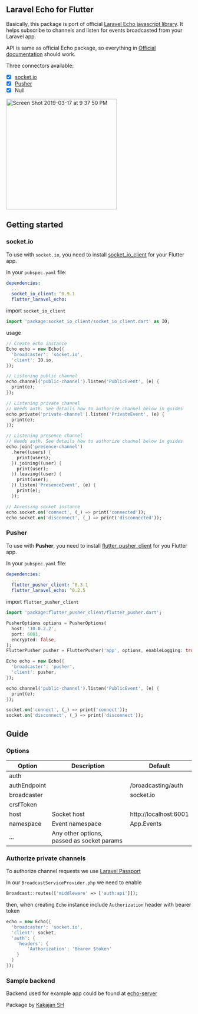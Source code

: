 ## Laravel Echo for Flutter

Basically, this package is port of official [Laravel Echo javascript library](https://github.com/laravel/echo). It helps subscribe to channels and listen for events broadcasted from your Laravel app.

API is same as official Echo package, so everything in [Official documentation](https://laravel.com/docs/5.7/broadcasting) should work.

Three connectors available:

- [x] [socket.io](#socket.io)
- [x] [Pusher](#pusher)
- [x] Null

<img width="300" alt="Screen Shot 2019-03-17 at 9 37 50 PM" src="https://user-images.githubusercontent.com/7093483/54494522-f15eef80-48fc-11e9-8fc1-e986bc004360.png">

## Getting started

### socket.io

To use with `socket.io`, you need to install [socket_io_client](https://pub.dartlang.org/packages/socket_io_client) for your Flutter app.

In your `pubspec.yaml` file:

```yaml
dependencies:
  ...
  socket_io_client: ^0.9.1
  flutter_laravel_echo:
```

import `socket_io_client`

```dart
import 'package:socket_io_client/socket_io_client.dart' as IO;
```

usage

```dart
// Create echo instance
Echo echo = new Echo({
  'broadcaster': 'socket.io',
  'client': IO.io,
});

// Listening public channel
echo.channel('public-channel').listen('PublicEvent', (e) {
  print(e);
});

// Listening private channel
// Needs auth. See details how to authorize channel below in guides
echo.private('private-channel').listen('PrivateEvent', (e) {
  print(e);
});

// Listening presence channel
// Needs auth. See details how to authorize channel below in guides
echo.join('presence-channel')
  .here((users) {
    print(users);
  }).joining((user) {
    print(user);
  }).leaving((user) {
    print(user);
  }).listen('PresenceEvent', (e) {
    print(e);
  });

// Accessing socket instance
echo.socket.on('connect', (_) => print('connected'));
echo.socket.on('disconnect', (_) => print('disconnected'));
```

### Pusher

To use with **Pusher**, you need to install [flutter_pusher_client](https://pub.dartlang.org/packages/flutter_pusher_client) for you Flutter app.

In your `pubspec.yaml` file:

```yaml
dependencies:
  ...
  flutter_pusher_client: ^0.3.1
  flutter_laravel_echo: ^0.2.5
```

import `flutter_pusher_client`

```dart
import 'package:flutter_pusher_client/flutter_pusher.dart';
```

```dart
PusherOptions options = PusherOptions(
  host: '10.0.2.2',
  port: 6001,
  encrypted: false,
);
FlutterPusher pusher = FlutterPusher('app', options, enableLogging: true);

Echo echo = new Echo({
  'broadcaster': 'pusher',
  'client': pusher,
});

echo.channel('public-channel').listen('PublicEvent', (e) {
  print(e);
});

socket.on('connect', (_) => print('connect'));
socket.on('disconnect', (_) => print('disconnect'));
```

## Guide

### Options

| Option       | Description                                | Default               |
| ------------ | ------------------------------------------ | --------------------- |
| auth         |                                            |                       |
| authEndpoint |                                            | /broadcasting/auth    |
| broadcaster  |                                            | socket.io             |
| crsfToken    |                                            |                       |
| host         | Socket host                                | http://localhost:6001 |
| namespace    | Event namespace                            | App.Events            |
| ...          | Any other options, passed as socket params |                       |

### Authorize private channels

To authorize channel requests we use [Laravel Passport](https://laravel.com/docs/5.7/passport)

In our `BroadcastServiceProvider.php` we need to enable

```php
Broadcast::routes(['middleware' => ['auth:api']]);
```

then, when creating `Echo` instance include `Authorization` header with bearer token

```dart
echo = new Echo({
  'broadcaster': 'socket.io',
  'client': socket,
  'auth': {
    'headers': {
        'Authorization': 'Bearer $token'
    }
  }
});
```

### Sample backend

Backend used for example app could be found at [echo-server](https://github.com/kakajansh/echo-server)

Package by [Kakajan SH](http://kakajan.sh)
